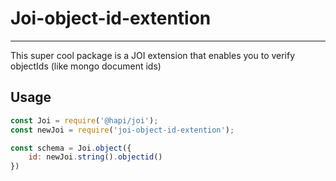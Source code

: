 # Joi-object-id-extention
---

This super cool package is a JOI extension that enables you to verify objectIds (like mongo document ids)

## Usage

```javascript
const Joi = require('@hapi/joi');
const newJoi = require('joi-object-id-extention');

const schema = Joi.object({
    id: newJoi.string().objectid()
})
```
